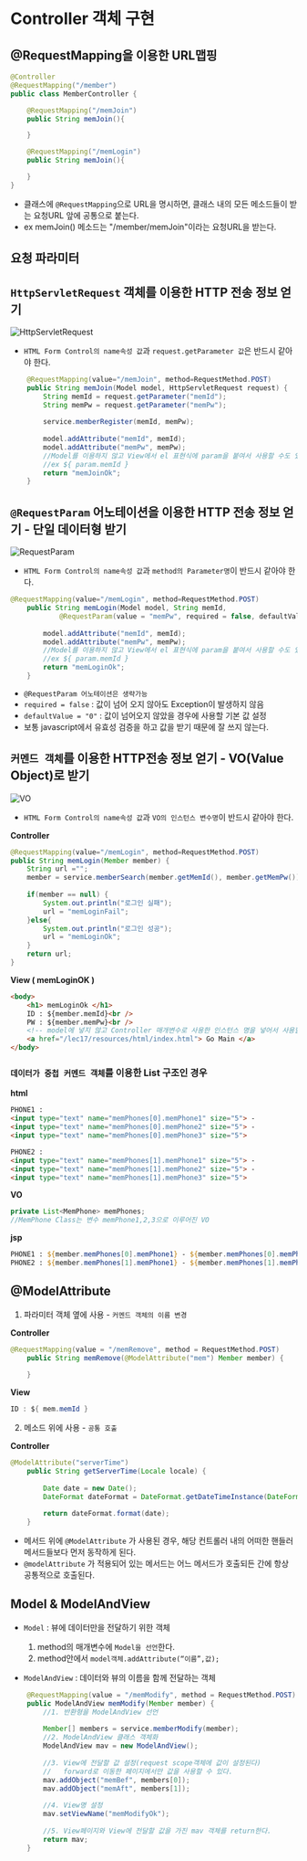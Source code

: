 # Controller 객체 구현
## @RequestMapping을 이용한 URL맵핑
```java
@Controller
@RequestMapping("/member")
public class MemberController {

    @RequestMapping("/memJoin")
    public String memJoin(){

    }

    @RequestMapping("/memLogin")
    public String memJoin(){

    }
}
``` 
* 클래스에 `@RequestMapping`으로 URL을 명시하면, 클래스 내의 모든 메소드들이 받는 요청URL 앞에 공통으로 붙는다.
* ex memJoin() 메소드는 "/member/memJoin"이라는 요청URL을 받는다.

## 요청 파라미터
## `HttpServletRequest` 객체를 이용한 HTTP 전송 정보 얻기
![HttpServletRequest](https://github.com/RyuKyeongWoo/TIL/blob/main/Spring/img/httpservletrequest.png)<br/>
* `HTML Form Control의 name속성 값`과 `request.getParameter 값`은 반드시 같아야 한다.
```java
	@RequestMapping(value="/memJoin", method=RequestMethod.POST)
	public String memJoin(Model model, HttpServletRequest request) {
		String memId = request.getParameter("memId");
		String memPw = request.getParameter("memPw");
		
		service.memberRegister(memId, memPw);
		
		model.addAttribute("memId", memId); 
		model.addAttribute("memPw", memPw);
		//Model를 이용하지 않고 View에서 el 표현식에 param을 붙여서 사용할 수도 있다.
		//ex ${ param.memId }
		return "memJoinOk";
	}
```

## `@RequestParam` 어노테이션을 이용한 HTTP 전송 정보 얻기 - 단일 데이터형 받기
![RequestParam](https://github.com/RyuKyeongWoo/TIL/blob/main/Spring/img/requestparam.png)<br/>
* `HTML Form Control의 name속성 값`과 `method의 Parameter명`이 반드시 같아야 한다.
```java
@RequestMapping(value="/memLogin", method=RequestMethod.POST)
	public String memLogin(Model model, String memId, 
			@RequestParam(value = "memPw", required = false, defaultValue = "0")String memPw) {
			
		model.addAttribute("memId", memId); 
		model.addAttribute("memPw", memPw);
		//Model를 이용하지 않고 View에서 el 표현식에 param을 붙여서 사용할 수도 있다.
		//ex ${ param.memId }
		return "memLoginOk";
    }
```
* `@RequestParam 어노테이션은 생략가능`
* `required = false` : 값이 넘어 오지 않아도 Exception이 발생하지 않음
* `defaultValue = "0"` : 값이 넘어오지 않았을 경우에 사용할 기본 값 설정
* 보통 javascript에서 유효성 검증을 하고 값을 받기 때문에 잘 쓰지 않는다.

## `커멘드 객체`를 이용한 HTTP전송 정보 얻기 - VO(Value Object)로 받기
![VO](https://github.com/RyuKyeongWoo/TIL/blob/main/Spring/img/vo.png)<br/>
* `HTML Form Control의 name속성 값`과 `VO의 인스턴스 변수명`이 반드시 같아야 한다.<br/>

**Controller**
```java
@RequestMapping(value="/memLogin", method=RequestMethod.POST)
public String memLogin(Member member) {
	String url ="";
	member = service.memberSearch(member.getMemId(), member.getMemPw());
	
	if(member == null) {
		System.out.println("로그인 실패");
		url = "memLoginFail";
	}else{
		System.out.println("로그인 성공");
		url = "memLoginOk";
	}
	return url;
}
```
**View ( memLoginOK )**
```html
<body>
	<h1> memLoginOk </h1>
	ID : ${member.memId}<br />
	PW : ${member.memPw}<br />
	<!-- model에 넣지 않고 Controller 매개변수로 사용한 인스턴스 명을 넣어서 사용할 수 있다.-->
	<a href="/lec17/resources/html/index.html"> Go Main </a>
</body>
```
### `데이터가 중첩 커멘드 객체`를 이용한 List 구조인 경우
**html**
```html
PHONE1 : 
<input type="text" name="memPhones[0].memPhone1" size="5"> -
<input type="text" name="memPhones[0].memPhone2" size="5"> -
<input type="text" name="memPhones[0].memPhone3" size="5">

PHONE2 : 
<input type="text" name="memPhones[1].memPhone1" size="5"> -
<input type="text" name="memPhones[1].memPhone2" size="5"> -
<input type="text" name="memPhones[1].memPhone3" size="5">
```
**VO**
```java
private List<MemPhone> memPhones;
//MemPhone Class는 변수 memPhone1,2,3으로 이루어진 VO
```
**jsp**
```jsp
PHONE1 : ${member.memPhones[0].memPhone1} - ${member.memPhones[0].memPhone2} - ${member.memPhones[0].memPhone3} <br/>
PHONE2 : ${member.memPhones[1].memPhone1} - ${member.memPhones[1].memPhone2} - ${member.memPhones[1].memPhone3} <br/>
```

## @ModelAttribute 
1. 파라미터 객체 옆에 사용 - `커멘드 객체의 이름 변경`<br/>

**Controller**
```java
@RequestMapping(value = "/memRemove", method = RequestMethod.POST)
	public String memRemove(@ModelAttribute("mem") Member member) {
	
	}
```
**View**
```java
ID : ${ mem.memId }
```

2. 메소드 위에 사용 - `공통 호출`<br/>

**Controller**
```java
@ModelAttribute("serverTime")
	public String getServerTime(Locale locale) {
		
		Date date = new Date();
		DateFormat dateFormat = DateFormat.getDateTimeInstance(DateFormat.LONG, DateFormat.LONG, locale);
		
		return dateFormat.format(date);
	}
```
- 메서드 위에 `@ModelAttribute` 가 사용된 경우, 해당 컨트롤러 내의 어떠한 핸들러 메서드들보다 먼저 동작하게 된다.
- `@modelAttribute` 가 적용되어 있는 메서드는 어느 메서드가 호출되든 간에 항상 공통적으로 호출된다.

## Model & ModelAndView
* `Model` : 뷰에 데이터만을 전달하기 위한 객체
	1. method의 매개변수에 `Model을 선언`한다.  
	2. method안에서 `model객체.addAttribute(“이름”,값);`

* `ModelAndView` : 데이터와 뷰의 이름을 함께 전달하는 객체
```java
	@RequestMapping(value = "/memModify", method = RequestMethod.POST)
	public ModelAndView memModify(Member member) {
		//1. 반환형을 ModelAndView 선언
		
		Member[] members = service.memberModify(member);
		//2. ModelAndView 클래스 객체화
		ModelAndView mav = new ModelAndView();
		
		//3. View에 전달할 값 설정(request scope객체에 값이 설정된다)
		//   forward로 이동한 페이지에서만 값을 사용할 수 있다.
		mav.addObject("memBef", members[0]);
		mav.addObject("memAft", members[1]);
		
		//4. View명 설정
		mav.setViewName("memModifyOk");
		
		//5. View페이지와 View에 전달할 값을 가진 mav 객체를 return한다.
		return mav;
	}
```


